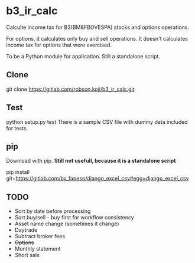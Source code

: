 # b3_ir_calc
Calculte income tax for B3(BM&FBOVESPA) stocks and options operations. 

For options, it calculates only buy and sell operations. It doesn't calculates income tax for options that were exercised.


To be a Python module for application. Still a standalone script.

## Clone
git clone https://gitlab.com/robson.koji/b3_ir_calc.git

## Test
python setup.py test
There is a sample CSV file with dummy data included for tests.

## pip
Download with pip. **Still not usefull, because it is a standalone script** 

pip install git+https://gitlab.com/bv_fapesp/django_excel_csv#egg=django_excel_csv

## TODO
* Sort by date before processing
* Sort buy/sell - buy first for workflow consistency
* Asset name change (sometimes it change)
* Daytrade
* Subtract broker fees
* ~~Options~~ 
* Monthly statement
* Short sale
